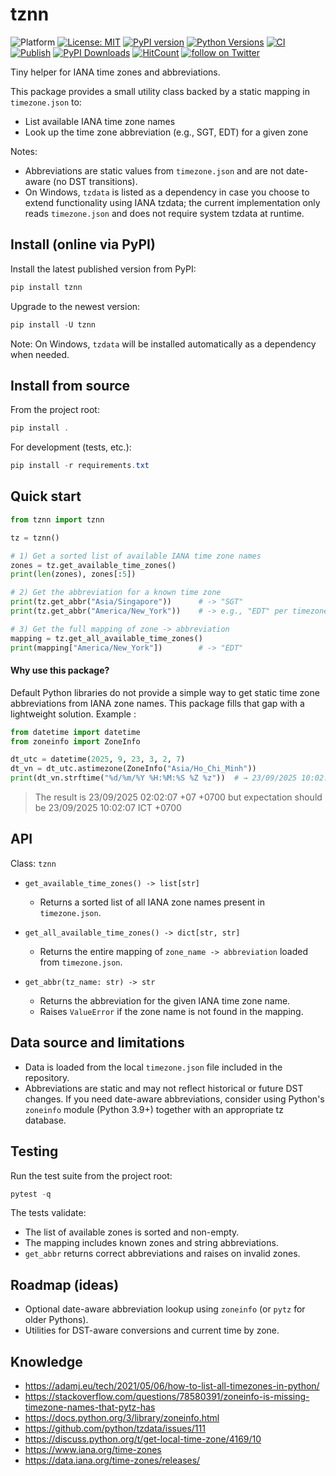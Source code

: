 # tznn

![Platform](https://img.shields.io/badge/platform-cross--platform-lightgray.svg)
[![License: MIT](https://img.shields.io/badge/License-MIT-yellow.svg)](https://opensource.org/licenses/MIT)
[![PyPI version](https://img.shields.io/pypi/v/tznn.svg)](https://pypi.org/project/tznn/)
[![Python Versions](https://img.shields.io/pypi/pyversions/tznn.svg)](https://pypi.org/project/tznn/)
[![CI](https://github.com/chuongmep/tznn/actions/workflows/ci.yml/badge.svg?branch=main)](https://github.com/chuongmep/tznn/actions)
[![Publish](https://github.com/chuongmep/tznn/actions/workflows/publish.yml/badge.svg?branch=main)](https://github.com/chuongmep/tznn/actions)
[![PyPI Downloads](https://img.shields.io/pypi/dm/tznn.svg?color=blue&label=Downloads)](https://pypi.org/project/tznn/)
[![HitCount](https://hits.dwyl.com/chuongmep/tznn.svg?style=flat-square)](http://hits.dwyl.com/chuongmep/tznn)
<a href="https://twitter.com/intent/follow?screen_name=chuongmep">
<img src="https://img.shields.io/twitter/follow/chuongmep?style=social&logo=twitter" alt="follow on Twitter"></a>

Tiny helper for IANA time zones and abbreviations.

This package provides a small utility class backed by a static mapping in `timezone.json` to:

- List available IANA time zone names
- Look up the time zone abbreviation (e.g., SGT, EDT) for a given zone

Notes:
- Abbreviations are static values from `timezone.json` and are not date-aware (no DST transitions).
- On Windows, `tzdata` is listed as a dependency in case you choose to extend functionality using IANA tzdata; the current implementation only reads `timezone.json` and does not require system tzdata at runtime.

## Install (online via PyPI)

Install the latest published version from PyPI:

```powershell
pip install tznn
```

Upgrade to the newest version:

```powershell
pip install -U tznn
```

Note: On Windows, `tzdata` will be installed automatically as a dependency when needed.

## Install from source

From the project root:

```powershell
pip install .
```

For development (tests, etc.):

```powershell
pip install -r requirements.txt
```

## Quick start

```python
from tznn import tznn

tz = tznn()

# 1) Get a sorted list of available IANA time zone names
zones = tz.get_available_time_zones()
print(len(zones), zones[:5])

# 2) Get the abbreviation for a known time zone
print(tz.get_abbr("Asia/Singapore"))      # -> "SGT"
print(tz.get_abbr("America/New_York"))    # -> e.g., "EDT" per timezone.json

# 3) Get the full mapping of zone -> abbreviation
mapping = tz.get_all_available_time_zones()
print(mapping["America/New_York"])        # -> "EDT"
```

#### Why use this package?

Default Python libraries do not provide a simple way to get static time zone abbreviations from IANA zone names. This package fills that gap with a lightweight solution. Example : 

```python
from datetime import datetime
from zoneinfo import ZoneInfo

dt_utc = datetime(2025, 9, 23, 3, 2, 7)
dt_vn = dt_utc.astimezone(ZoneInfo("Asia/Ho_Chi_Minh"))
print(dt_vn.strftime("%d/%m/%Y %H:%M:%S %Z %z"))  # → 23/09/2025 10:02:07 ICT +0700
```
> The result is 23/09/2025 02:02:07 +07 +0700 but expectation should be 23/09/2025 10:02:07 ICT +0700

## API

Class: `tznn`

- `get_available_time_zones() -> list[str]`
	- Returns a sorted list of all IANA zone names present in `timezone.json`.

- `get_all_available_time_zones() -> dict[str, str]`
	- Returns the entire mapping of `zone_name -> abbreviation` loaded from `timezone.json`.

- `get_abbr(tz_name: str) -> str`
	- Returns the abbreviation for the given IANA time zone name.
	- Raises `ValueError` if the zone name is not found in the mapping.

## Data source and limitations

- Data is loaded from the local `timezone.json` file included in the repository.
- Abbreviations are static and may not reflect historical or future DST changes. If you need date-aware abbreviations,
	consider using Python's `zoneinfo` module (Python 3.9+) together with an appropriate tz database.

## Testing

Run the test suite from the project root:

```powershell
pytest -q
```

The tests validate:
- The list of available zones is sorted and non-empty.
- The mapping includes known zones and string abbreviations.
- `get_abbr` returns correct abbreviations and raises on invalid zones.

## Roadmap (ideas)

- Optional date-aware abbreviation lookup using `zoneinfo` (or `pytz` for older Pythons).
- Utilities for DST-aware conversions and current time by zone.


## Knowledge
- https://adamj.eu/tech/2021/05/06/how-to-list-all-timezones-in-python/
- https://stackoverflow.com/questions/78580391/zoneinfo-is-missing-timezone-names-that-pytz-has
- https://docs.python.org/3/library/zoneinfo.html
- https://github.com/python/tzdata/issues/111
- https://discuss.python.org/t/get-local-time-zone/4169/10
- https://www.iana.org/time-zones
- https://data.iana.org/time-zones/releases/
